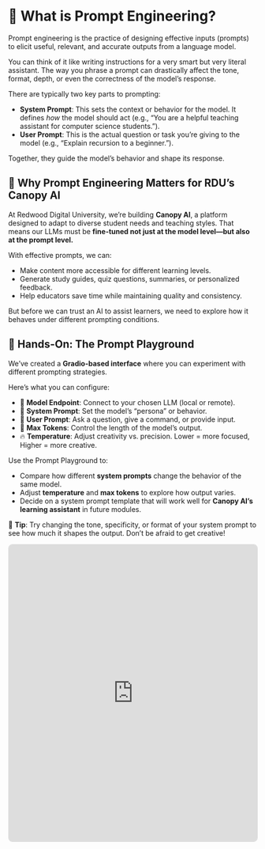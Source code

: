 # 🧠 What is Prompt Engineering?

<div class="terminal-curl"></div>

Prompt engineering is the practice of designing effective inputs (prompts) to elicit useful, relevant, and accurate outputs from a language model.

You can think of it like writing instructions for a very smart but very literal assistant. The way you phrase a prompt can drastically affect the tone, format, depth, or even the correctness of the model’s response.

There are typically two key parts to prompting:

* **System Prompt**: This sets the context or behavior for the model. It defines *how* the model should act (e.g., “You are a helpful teaching assistant for computer science students.”).
* **User Prompt**: This is the actual question or task you’re giving to the model (e.g., “Explain recursion to a beginner.”).

Together, they guide the model’s behavior and shape its response.

## 🎯 Why Prompt Engineering Matters for RDU’s Canopy AI

At Redwood Digital University, we’re building **Canopy AI**, a platform designed to adapt to diverse student needs and teaching styles. That means our LLMs must be **fine-tuned not just at the model level—but also at the prompt level.**

With effective prompts, we can:

* Make content more accessible for different learning levels.
* Generate study guides, quiz questions, summaries, or personalized feedback.
* Help educators save time while maintaining quality and consistency.

But before we can trust an AI to assist learners, we need to explore how it behaves under different prompting conditions.


## 🧪 Hands-On: The Prompt Playground

We’ve created a **Gradio-based interface** where you can experiment with different prompting strategies.

Here’s what you can configure:

* 🔗 **Model Endpoint**: Connect to your chosen LLM (local or remote).
* 🧾 **System Prompt**: Set the model’s “persona” or behavior.
* 💬 **User Prompt**: Ask a question, give a command, or provide input.
* 🔢 **Max Tokens**: Control the length of the model’s output.
* 🔥 **Temperature**: Adjust creativity vs. precision. Lower = more focused, Higher = more creative.



Use the Prompt Playground to:

* Compare how different **system prompts** change the behavior of the same model.
* Adjust **temperature** and **max tokens** to explore how output varies.
* Decide on a system prompt template that will work well for **Canopy AI’s learning assistant** in future modules.

📌 **Tip**: Try changing the tone, specificity, or format of your system prompt to see how much it shapes the output. Don’t be afraid to get creative!


<!-- # "https://gradio-app.ai501.<CLUSTER_DOMAIN>" -->
<iframe 
  src="http://0.0.0.0:7860"  
  width="100%" 
  height="600px" 
  frameborder="0"
  style="border: 1px solid #ddd; border-radius: 8px;">
</iframe>

